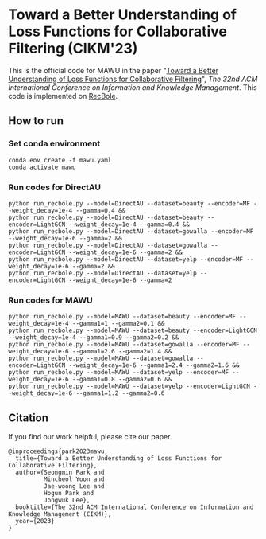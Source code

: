 # Toward a Better Understanding of Loss Functions for Collaborative Filtering (CIKM'23)

This is the official code for MAWU in the paper "[Toward a Better Understanding of Loss Functions for Collaborative Filtering](https://arxiv.org/abs/2308.06091)", *The 32nd ACM International Conference on Information and Knowledge Management*. This code is implemented on [RecBole](https://github.com/RUCAIBox/RecBole).

## How to run

### Set conda environment
```
conda env create -f mawu.yaml
conda activate mawu
```

### Run codes for DirectAU
```
python run_recbole.py --model=DirectAU --dataset=beauty --encoder=MF --weight_decay=1e-4 --gamma=0.4 &&
python run_recbole.py --model=DirectAU --dataset=beauty --encoder=LightGCN --weight_decay=1e-4 --gamma=0.4 &&
python run_recbole.py --model=DirectAU --dataset=gowalla --encoder=MF --weight_decay=1e-6 --gamma=2 &&
python run_recbole.py --model=DirectAU --dataset=gowalla --encoder=LightGCN --weight_decay=1e-6 --gamma=2 &&
python run_recbole.py --model=DirectAU --dataset=yelp --encoder=MF --weight_decay=1e-6 --gamma=2 &&
python run_recbole.py --model=DirectAU --dataset=yelp --encoder=LightGCN --weight_decay=1e-6 --gamma=2
```

### Run codes for MAWU
```
python run_recbole.py --model=MAWU --dataset=beauty --encoder=MF --weight_decay=1e-4 --gamma1=1 --gamma2=0.1 &&
python run_recbole.py --model=MAWU --dataset=beauty --encoder=LightGCN --weight_decay=1e-4 --gamma1=0.9 --gamma2=0.2 &&
python run_recbole.py --model=MAWU --dataset=gowalla --encoder=MF --weight_decay=1e-6 --gamma1=2.6 --gamma2=1.4 &&
python run_recbole.py --model=MAWU --dataset=gowalla --encoder=LightGCN --weight_decay=1e-6 --gamma1=2.4 --gamma2=1.6 &&
python run_recbole.py --model=MAWU --dataset=yelp --encoder=MF --weight_decay=1e-6 --gamma1=0.8 --gamma2=0.6 &&
python run_recbole.py --model=MAWU --dataset=yelp --encoder=LightGCN --weight_decay=1e-6 --gamma1=1.2 --gamma2=0.6
```

## Citation
If you find our work helpful, please cite our paper.
```
@inproceedings{park2023mawu,
  title={Toward a Better Understanding of Loss Functions for Collaborative Filtering},
  author={Seongmin Park and
          Mincheol Yoon and
          Jae-woong Lee and
          Hogun Park and
          Jongwuk Lee},
  booktitle={The 32nd ACM International Conference on Information and Knowledge Management (CIKM)},
  year={2023}
}
```
